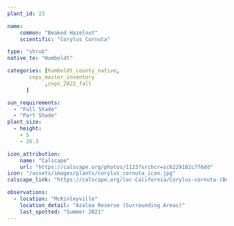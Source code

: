 ```yaml
---
plant_id: 23

name: 
    common: "Beaked Hazelnut"  
    scientific: "Corylus Cornuta" 

type: "shrub"
native_to: "Humboldt"

categories: [humboldt_county_native,
       cnps_master_inventory
            ,cnps_2022_fall
      ]

sun_requirements:
  - "Full Shade"
  - "Part Shade"
plant_size:
  - height: 
    - 5
    - 26.3

icon_attribution:
    name: "Calscape"
    url: "https://calscape.org/photos/1123?srchcr=sc6229182c7f6dd"
icon: "/assets/images/plants/corylus_cornuta_icon.jpg" 
calscape_link: "https://calscape.org/loc-California/Corylus-cornuta-(Beaked-Hazelnut)"

observations: 
  - location: "McKinleyville"
    location_detail: "Azalea Reserve (Surrounding Areas)"
    last_spotted: "Summer 2021"
---
```


